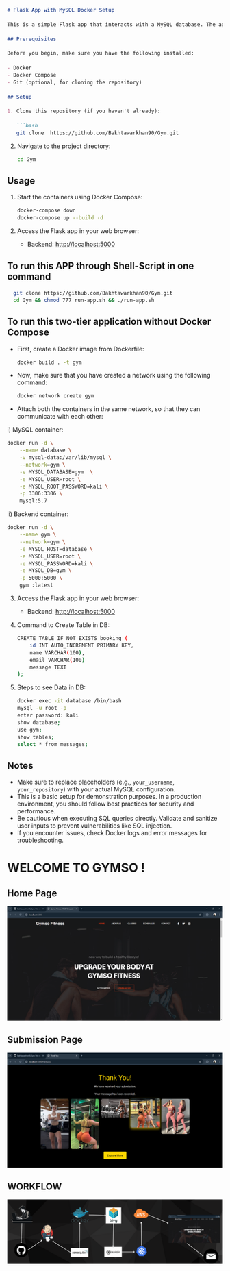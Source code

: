 ```markdown
# Flask App with MySQL Docker Setup

This is a simple Flask app that interacts with a MySQL database. The app allows users to submit booking information, which is then stored in the database.

## Prerequisites

Before you begin, make sure you have the following installed:

- Docker
- Docker Compose
- Git (optional, for cloning the repository)

## Setup

1. Clone this repository (if you haven't already):

   ```bash
   git clone  https://github.com/Bakhtawarkhan90/Gym.git 
   ```

2. Navigate to the project directory:

   ```bash
   cd Gym
   ```

## Usage

1. Start the containers using Docker Compose:

   ```bash
   docker-compose down
   docker-compose up --build -d
   ```

2. Access the Flask app in your web browser:

   - Backend: [http://localhost:5000](http://localhost:5000)

## To run this APP through Shell-Script in one command
 ```bash
   git clone https://github.com/Bakhtawarkhan90/Gym.git 
   cd Gym && chmod 777 run-app.sh && ./run-app.sh
   ```

## To run this two-tier application without Docker Compose

- First, create a Docker image from Dockerfile:

   ```bash
   docker build . -t gym 
   ```

- Now, make sure that you have created a network using the following command:

   ```bash
   docker network create gym 
   ```

- Attach both the containers in the same network, so that they can communicate with each other:

i) MySQL container:

   ```bash
   docker run -d \
       --name database \
       -v mysql-data:/var/lib/mysql \
       --network=gym \
       -e MYSQL_DATABASE=gym  \
       -e MYSQL_USER=root \
       -e MYSQL_ROOT_PASSWORD=kali \
       -p 3306:3306 \
       mysql:5.7
   ```

ii) Backend container:

   ```bash
   docker run -d \
       --name gym \
       --network=gym \
       -e MYSQL_HOST=database \
       -e MYSQL_USER=root \
       -e MYSQL_PASSWORD=kali \
       -e MYSQL_DB=gym \
       -p 5000:5000 \
       gym :latest
   ```

3. Access the Flask app in your web browser:

   - Backend: [http://localhost:5000](http://localhost:5000)

4. Command to Create Table in DB:

   ```bash
   CREATE TABLE IF NOT EXISTS booking (
       id INT AUTO_INCREMENT PRIMARY KEY,
       name VARCHAR(100),
       email VARCHAR(100)
       message TEXT
   );
   ```
5. Steps to see Data in DB:
   ```bash
   docker exec -it database /bin/bash
   mysql -u root -p
   enter password: kali
   show database;
   use gym;
   show tables;
   select * from messages;
   ```  

## Notes

- Make sure to replace placeholders (e.g., `your_username`, `your_repository`) with your actual MySQL configuration.
- This is a basic setup for demonstration purposes. In a production environment, you should follow best practices for security and performance.
- Be cautious when executing SQL queries directly. Validate and sanitize user inputs to prevent vulnerabilities like SQL injection.
- If you encounter issues, check Docker logs and error messages for troubleshooting.

# WELCOME TO  GYMSO !

## Home Page
![Home Page](./Screenshot%202025-01-21%20130229.png)

## Submission Page 
![Sub Page](./Screenshot%202025-01-21%20130331.png)

## WORKFLOW
![Flow](./Screenshot%202025-02-03%20183909.png)
